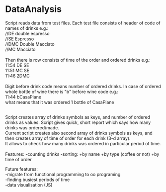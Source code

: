 DataAnalysis
============

Script reads data from test files. Each test file consists of header of code of names of drinks e.g.:<br>
//DE double espresso<br>
//SE Espresso<br>
//DMC Double Macciato<br>
//MC Macciato<br><br>
Then there is row consists of time of the order and ordered drinks e.g.:<br>
11:54 DE SE<br>
11:51 MC SE<br>
11:46 2DMC<br><br>
Digit before drink code means number of ordered drinks. In case of ordered whole bottle of wine there is "b" before wine code e.g.:<br>
11:44 bCasaPiane<br>
what means that it was ordered 1 bottle of CasaPiane<br><br>

Script creates array of drinks symbols as keys, and number of ordered drinks as values. Script gives quick, short report which says how many drinks was ordered/made.<br>
Current script creates also second array of drinks symbols as keys, and then creates array of time of order for each drink (3-d array).<br>
It allows to check how many drinks was ordered in particular period of time.<br>
<br>
Features:
-counting drinks
-sorting:
	+by name 
	+by type (coffee or not)
	+by time of order
	
Future features:<br>
-migrate from functional programming to oo programing<br>
-finding busiest periods of time<br>
-data visualisation (JS)<br>

